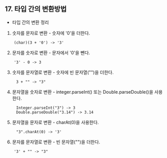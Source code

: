 ## 17. 타입 간의 변환방법

* 타입 간의 변환 정리

1. 숫자를 문자로 변환 - 숫자에 '0'을 더한다.   
```
    (char)(3 + '0') -> '3'
```
2. 문자를 숫자로 변환 - 문자에서 '0'을 뺀다.
```
    '3' - 0 -> 3
 ```
3. 숫자를 문자열로 변환 - 숫자에 빈 문자열("")을 더한다.
```
     3 + "" -> "3"
```
4. 문자열을 숫자로 변환 - integer.parseInt() 또는 Double.parseDouble()을 사용한다.
```
     Integer.parseInt("3") -> 3
     Double.parseDouble("3.14") -> 3.14
```    
5. 문자열을 문자로 변환 - charAt(0)을 사용한다.
```
     "3".charAt(0) -> '3'
```     
6. 문자를 문자열로 변환 - 빈 문자열("")을 더한다.
```
    '3' + "" -> "3"
```
